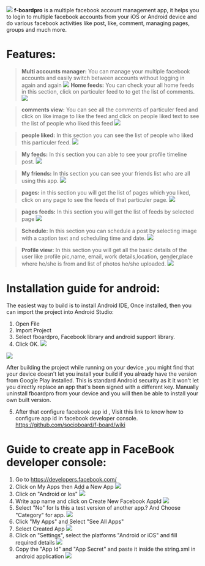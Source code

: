 ![](http://i.imgur.com/0XE6SbI.png)
**f-boardpro** is a multiple facebook account management app, it helps you to login to multiple facebook accounts from your iOS or Android device and do various facebook activities like post, like, comment, managing pages, groups and much more.

Features:
===========

> **Multi accounts manager:** You can manage your multiple facebook accounts and easily switch between accounts without logging in again and again ![](http://i.imgur.com/g33IHgB.png)
> **Home feeds:** You can check your all home feeds in this section, click on particuler feed to to get the list of comments.
 ![](http://i.imgur.com/EGNHTdi.png)

>**comments view:** You can see all the comments of particuler feed and click on like image to like the feed and click on people liked text to see the list of people who liked this feed ![](http://i.imgur.com/9cjlPE6.png)

>**people liked:** In this section you can see the list of people who liked this particuler feed. ![](http://i.imgur.com/6MVmndT.png)

>**My feeds:** In this section you can  able to see your profile timeline post. ![](http://i.imgur.com/YbXjVg6.png)

>**My friends:** In this section you can see your friends list who are all using this app. ![](http://i.imgur.com/DwBDh07.png)

>**pages:** in this section you will get the list of pages which you liked, click on any page to see the feeds of that particuler page. ![](http://i.imgur.com/PWVnrIq.png)

>**pages feeds:** In this section you will get the list of feeds by selected page ![](http://i.imgur.com/WRRRUuN.png)

>**Schedule:** In this section you can schedule a post by selecting image with a caption text and scheduling time and date.
![](http://i.imgur.com/2hlfjso.png)

>**Profile view:** In this section you will get all the basic details of the user like profile pic,name, email, work details,location, gender,place where he/she is from and list of photos he/she uploaded.
![](http://i.imgur.com/Ae5fJbl.png)



Installation guide for android:
============================

The easiest way to build is to install Android IDE, Once installed, then you can import the project into Android Studio:
1.	Open File
2.	Import Project
3.	Select fboardpro, Facebook library and android support library.
4.	Click OK.
 ![](http://i.imgur.com/mJCRabE.png)

 ![](http://i.imgur.com/RSqSYvq.png)
 
 After building the project while running on your device ,you might find that your device doesn't let you install your build if you already have the version from Google Play installed. This is standard Android security as it it won't let you directly replace an app that's been signed with a different key. Manually uninstall fboardpro from your device and you will then be able to install your own built version.
 
 
 5. After that configure facebook app id , Visit this link to know how to configure app id in facebook developer console.
              https://github.com/socioboard/f-board/wiki

Guide to create app in FaceBook developer console:
==================================================
1. Go to https://developers.facebook.com/
2. Click on My Apps then Add a New App  ![](http://i.imgur.com/5k0kxXl.png)
3. Click on "Android or Ios" ![](http://i.imgur.com/RXQm4eF.png)
4. Write app name and click on Create New Facebook AppId ![](http://i.imgur.com/zmQboXB.png)
5. Select "No" for Is this a test version of another app.? And Choose "Category" for app. ![](http://i.imgur.com/yJ7m6ql.png)
6. Click "My Apps"  and Select "See All Apps"
7. Select Created App ![](http://i.imgur.com/CrAjc3w.png)
8. Click on "Settings",  select the platforms "Android or iOS" and fill required details ![](http://i.imgur.com/ZruuKTm.png)
9. Copy the "App Id" and "App Secret" and paste it inside the string.xml in android application
   ![](http://i.imgur.com/YFhwJeu.png)
   
